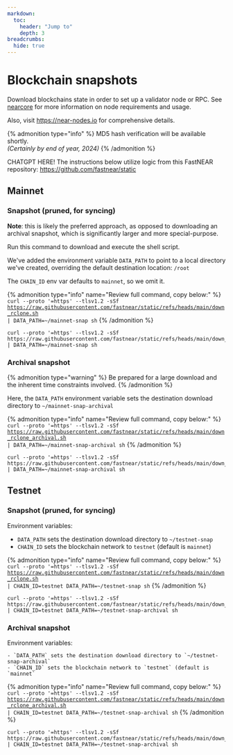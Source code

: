 ```yaml
---
markdown:
  toc:
    header: "Jump to"
    depth: 3
breadcrumbs:
  hide: true
---
```


# Blockchain snapshots

Download blockchains state in order to set up a validator node or RPC. See <a href="https://github.com/near/nearcore?tab=readme-ov-file#about-near" target="_blank">nearcore</a> for more information on node requirements and usage.

Also, visit <a href="https://near-nodes.io" target="_blank">https://near-nodes.io</a> for comprehensive details.

{% admonition type="info" %}
  MD5 hash verification will be available shortly.<br/>
  _(Certainly by end of year, 2024)_
{% /admonition %}

CHATGPT HERE!
The instructions below utilize logic from this FastNEAR repository: <a href="https://github.com/fastnear/static" target="_blank">https://github.com/fastnear/static</a>


## Mainnet

### Snapshot (pruned, for syncing)

**Note**: this is likely the preferred approach, as opposed to downloading an archival snapshot, which is significantly larger and more special-purpose.

Run this command to download and execute the shell script.

We've added the environment variable `DATA_PATH` to point to a local directory we've created, overriding the default destination location: `/root`

The `CHAIN_ID` env var defaults to `mainnet`, so we omit it.

{% admonition type="info" name="Review full command, copy below:" %}
  &nbsp;    
  <code>curl --proto '=https' --tlsv1.2 -sSf https://raw.githubusercontent.com/fastnear/static/refs/heads/main/down_rclone.sh | DATA_PATH=~/mainnet-snap sh</code>
{% /admonition %}        

``` {% title="mainnet snapshot » ~/mainnet-snap" %}
curl --proto '=https' --tlsv1.2 -sSf https://raw.githubusercontent.com/fastnear/static/refs/heads/main/down_rclone.sh | DATA_PATH=~/mainnet-snap sh
```

### Archival snapshot

{% admonition type="warning" %}
  Be prepared for a large download and the inherent time constraints involved.
{% /admonition %}     

  Here, the `DATA_PATH` environment variable sets the destination download directory to `~/mainnet-snap-archival`

  {% admonition type="info" name="Review full command, copy below:" %}
    &nbsp;    
    <code>curl --proto '=https' --tlsv1.2 -sSf https://raw.githubusercontent.com/fastnear/static/refs/heads/main/down_rclone_archival.sh | DATA_PATH=~/mainnet-snap-archival sh</code>
  {% /admonition %}        

  ``` {% title="mainnet archive » ~/mainnet-snap-archival" %}
  curl --proto '=https' --tlsv1.2 -sSf https://raw.githubusercontent.com/fastnear/static/refs/heads/main/down_rclone_archival.sh | DATA_PATH=~/mainnet-snap-archival sh
  ```

## Testnet

### Snapshot (pruned, for syncing)

  Environment variables:

   - `DATA_PATH` sets the destination download directory to `~/testnet-snap`
   - `CHAIN_ID` sets the blockchain network to `testnet` (default is `mainnet`)

  {% admonition type="info" name="Review full command, copy below:" %}
    &nbsp;    
    <code>curl --proto '=https' --tlsv1.2 -sSf https://raw.githubusercontent.com/fastnear/static/refs/heads/main/down_rclone.sh | CHAIN_ID=testnet DATA_PATH=~/testnet-snap sh</code>
  {% /admonition %}        

  ``` {% title="testnet snapshot » ~/testnet-snap" %}
  curl --proto '=https' --tlsv1.2 -sSf https://raw.githubusercontent.com/fastnear/static/refs/heads/main/down_rclone.sh | CHAIN_ID=testnet DATA_PATH=~/testnet-snap-archival sh
  ```


### Archival snapshot

  Environment variables:

    - `DATA_PATH` sets the destination download directory to `~/testnet-snap-archival`
    - `CHAIN_ID` sets the blockchain network to `testnet` (default is `mainnet`

  {% admonition type="info" name="Review full command, copy below:" %}
    &nbsp;    
    <code>curl --proto '=https' --tlsv1.2 -sSf https://raw.githubusercontent.com/fastnear/static/refs/heads/main/down_rclone_archival.sh | CHAIN_ID=testnet DATA_PATH=~/testnet-snap-archival sh</code>
  {% /admonition %}        

  ``` {% title="testnet archive » ~/testnet-snap-archival" %}
  curl --proto '=https' --tlsv1.2 -sSf https://raw.githubusercontent.com/fastnear/static/refs/heads/main/down_rclone_archival.sh | CHAIN_ID=testnet DATA_PATH=~/testnet-snap-archival sh
  ```

